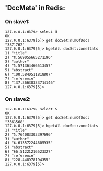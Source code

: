 ## 'DocMeta' in Redis:

### On slave1:

	127.0.0.1:6379> select 5
	OK
	127.0.0.1:6379[5]> get docSet:numOfDocs
	"3371762"
	127.0.0.1:6379[5]> hgetAll docSet:zoneStats
	1) "title"
	2) "8.569056665271196"
	3) "author"
	4) "5.571364466513457"
	5) "abstract"
	6) "100.5840511818807"
	7) "reference"
	8) "137.36630333714146"
	127.0.0.1:6379[5]> 

### On slave2:

	127.0.0.1:6379> select 5
	OK
	127.0.0.1:6379[5]> get docSet:numOfDocs
	"3363568"
	127.0.0.1:6379[5]> hgetAll docSet:zoneStats
	1) "title"
	2) "5.764083303397696"
	3) "author"
	4) "6.613572244605935"
	5) "abstract"
	6) "66.51221216523327"
	7) "reference"
	8) "228.448978194355"
	127.0.0.1:6379[5]> 


